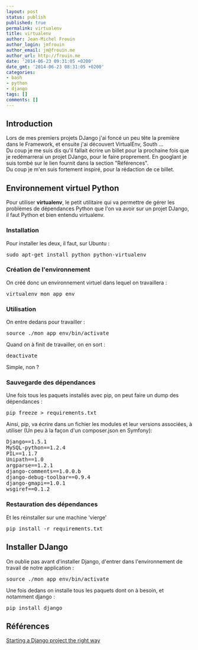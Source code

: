 ```yaml
---
layout: post
status: publish
published: true
permalink: virtualenv
title: virtualenv
author: Jean-Michel Frouin
author_login: jmfrouin
author_email: jm@frouin.me
author_url: http://frouin.me
date: '2014-06-23 09:31:05 +0200'
date_gmt: '2014-06-23 08:31:05 +0200'
categories:
- bash
- python
- django
tags: []
comments: []
---
```

<h2>Introduction</h2>
<p>Lors de mes premiers projets DJango j'ai foncé un peu tête la première dans le Framework, et ensuite j'ai découvert VirtualEnv, South ...<br />
Du coup je me suis dis qu'il fallait écrire un billet pour la prochaine fois que je redémarrerai un projet DJango, pour le faire proprement. En googlant je suis tombé sur le lien fournit dans la section "Références".<br />
Du coup je m'en suis fortement inspiré, pour la rédaction de ce billet.</p>
<!--more-->
<h2>Environnement virtuel Python</h2>
<p>Pour utiliser <strong>virtualenv</strong>, le petit utilitaire qui va permettre de gérer les problèmes de dépendances Python que l'on va avoir sur un projet DJango, il faut Python et bien entendu virtualenv.</p>
<h3>Installation</h3>
<p>Pour installer les deux, il faut, sur Ubuntu :</p>
<pre class="brush:shell">
sudo apt-get install python python-virtualenv
</pre>
<h3>Création de l'environnement</h3>
<p>On créé donc un environnement virtuel dans lequel on travaillera : </p>
<pre class="brush:shell">
virtualenv mon_app_env
</pre>
<h3>Utilisation</h3>
<p>On entre dedans pour travailler :</p>
<pre class="brush:shell">
source ./mon_app_env/bin/activate
</pre>
<p>Quand on à finit de travailler, on en sort : </p>
<pre class="brush:shell">
deactivate
</pre>
<p>Simple, non ? </p>
<h3>Sauvegarde des dépendances</h3>
<p>Une fois tous les paquets installés avec pip, on peut faire un dump des dépendances : </p>
<pre class="brush:shell">
pip freeze > requirements.txt
</pre>
<p>Ainsi, pip, va écrire dans un fichier les modules et leur versions associées, à utiliser (Un peu à la façon d'un composer.json en Symfony): </p>
<pre class="brush:shell">
Django==1.5.1
MySQL-python==1.2.4
PIL==1.1.7
Unipath==1.0
argparse==1.2.1
django-comments==1.0.0.b
django-debug-toolbar==0.9.4
django-gmapi==1.0.1
wsgiref==0.1.2
</pre>
<h3>Restauration des dépendances</h3>
<p>Et les réinstaller sur une machine 'vierge'</p>
<pre class="brush:shell">
pip install -r requirements.txt
</pre>
<h2>Installer DJango</h2>
<p>On oublie pas avant d'installer Django, d'entrer dans l'environnement de travail de notre application : </p>
<pre class="brush:shell">
source ./mon_app_env/bin/activate
</pre>
<p>Une fois dedans on installe tous les paquets dont on à besoin, et notamment django : </p>
<pre class="brush:shell">
pip install django
</pre>
<h2>Références</h2>
<p><a href="http://www.jeffknupp.com/blog/2012/02/09/starting-a-django-project-the-right-way/" target="_blank">Starting a Django project the right way</a></p>

